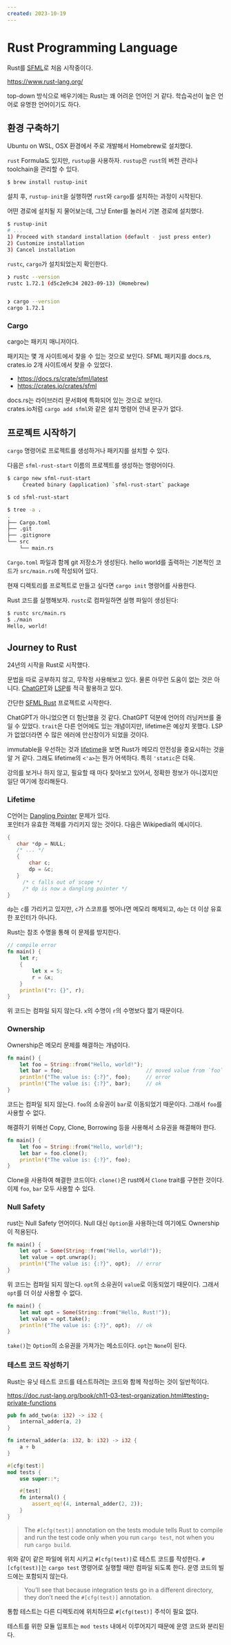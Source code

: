 ```yaml
---
created: 2023-10-19
---
```

# Rust Programming Language

Rust를 [SFML](./sfml.md)로 처음 시작중이다.

https://www.rust-lang.org/

top-down 방식으로 배우기에는 Rust는 꽤 어려운 언어인 거 같다. 학습곡선이 높은 언어로 유명한 언어이기도 하다.

## 환경 구축하기

Ubuntu on WSL, OSX 환경에서 주로 개발해서 Homebrew로 설치했다.

`rust` Formula도 있지만, `rustup`을 사용하자. `rustup`은 `rust`의 버전 관리나 toolchain을 관리할 수 있다.

```bash
$ brew install rustup-init
```

설치 후, `rustup-init`을 실행하면 `rust`와 `cargo`를 설치하는 과정이 시작된다.

어떤 경로에 설치될 지 물어보는데, 그냥 Enter를 눌러서 기본 경로에 설치했다.

```bash
$ rustup-init
# ...
1) Proceed with standard installation (default - just press enter)
2) Customize installation
3) Cancel installation
```

`rustc`, `cargo`가 설치되었는지 확인한다.

```bash
❯ rustc --version
rustc 1.72.1 (d5c2e9c34 2023-09-13) (Homebrew)


❯ cargo --version
cargo 1.72.1
```

### Cargo

cargo는 패키지 매니저이다.

패키지는 몇 개 사이트에서 찾을 수 있는 것으로 보인다.
SFML 패키지를 docs.rs, crates.io 2개 사이트에서 찾을 수 있었다.

- https://docs.rs/crate/sfml/latest
- https://crates.io/crates/sfml

docs.rs는 라이브러리 문서화에 특화되어 있는 것으로 보인다.\
crates.io처럼 `cargo add sfml`와 같은 설치 명령어 안내 문구가 없다.

## 프로젝트 시작하기

`cargo` 명령어로 프로젝트를 생성하거나 패키지를 설치할 수 있다.

다음은 `sfml-rust-start` 이름의 프로젝트를 생성하는 명령어이다.

```bash
$ cargo new sfml-rust-start
     Created binary (application) `sfml-rust-start` package

$ cd sfml-rust-start

$ tree -a .
.
├── Cargo.toml
├── .git
├── .gitignore
└── src
    └── main.rs
```

`Cargo.toml` 파일과 함께 git 저장소가 생성된다.
hello world를 출력하는 기본적인 코드가 `src/main.rs`에 작성되어 있다.

현재 디렉토리를 프로젝트로 만들고 싶다면 `cargo init` 명령어를 사용한다.

Rust 코드를 실행해보자. `rustc`로 컴파일하면 실행 파일이 생성된다:

```bash
$ rustc src/main.rs
$ ./main
Hello, world!
```

## Journey to Rust

24년의 시작을 Rust로 시작했다.

문법을 따로 공부하지 않고, 무작정 사용해보고 있다. 물론 아무런 도움이 없는 것은 아니다.
[ChatGPT](./machine-learning.md)와 [LSP](./language-server-protocol.md)를 적극 활용하고 있다.

간단한 [SFML Rust](https://github.com/Edunga1/rust-sfml-practice) 프로젝트로 시작한다.

ChatGPT가 아니었으면 더 험난했을 것 같다. ChatGPT 덕분에 언어의 러닝커브를 줄일 수 있었다.
`trait`은 다른 언어에도 있는 개념이지만, lifetime은 예상치 못했다. LSP가 없었더라면 수 많은 에러에 만신창이가 되었을 것이다.

immutable을 우선하는 것과 [lifetime](https://doc.rust-lang.org/rust-by-example/scope/lifetime/struct.html)을 보면 Rust가 메모리 안전성을 중요시하는 것을 알 거 같다.
그래도 lifetime의 `<'a>`는 뭔가 어색하다. 특히 `'static`은 더욱.

강의를 보거나 하지 않고, 필요할 때 마다 찾아보고 있어서, 정확한 정보가 아니겠지만 일단 여기에 정리해둔다.

### Lifetime

C언어는 [Dangling Pointer](https://ko.m.wikipedia.org/wiki/%ED%97%88%EC%83%81_%ED%8F%AC%EC%9D%B8%ED%84%B0) 문제가 있다.\
포인터가 유효한 객체를 가리키지 않는 것이다. 다음은 Wikipedia의 예시이다.

```c
{
   char *dp = NULL;
   /* ... */
   {
       char c;
       dp = &c;
   }
     /* c falls out of scope */
     /* dp is now a dangling pointer */
}
```

`dp`는 `c`를 가리키고 있지만, `c`가 스코프를 벗어나면 메모리 해제되고, `dp`는 더 이상 유효한 포인터가 아니다.

Rust는 참조 수명을 통해 이 문제를 방지한다.

```rust
// compile error
fn main() {
    let r;
    {
        let x = 5;
        r = &x;
    }
    println!("r: {}", r);
}
```

위 코드는 컴파일 되지 않는다. `x`의 수명이 `r`의 수명보다 짧기 때문이다.

### Ownership

Ownership은 메모리 문제를 해결하는 개념이다.

```rust
fn main() {
    let foo = String::from("Hello, world!");
    let bar = foo;                           // moved value from `foo` to `bar`
    println!("The value is: {:?}", foo);     // error
    println!("The value is: {:?}", bar);     // ok
}
```

코드는 컴파일 되지 않는다. `foo`의 소유권이 `bar`로 이동되었기 때문이다. 그래서 `foo`를 사용할 수 없다.

해결하기 위해선 Copy, Clone, Borrowing 등을 사용해서 소유권을 해결해야 한다.

```rust
fn main() {
    let foo = String::from("Hello, world!");
    let bar = foo.clone();
    println!("The value is: {:?}", foo);
}
```

Clone을 사용하여 해결한 코드이다.
`clone()`은 rust에서 `Clone` trait를 구현한 것이다. 이제 `foo`, `bar` 모두 사용할 수 있다.

### Null Safety

rust는 Null Safety 언어이다. Null 대신 `Option`을 사용하는데 여기에도 Ownership이 적용된다.

```rust
fn main() {
    let opt = Some(String::from("Hello, world!"));
    let value = opt.unwrap();
    println!("The value is: {:?}", opt);  // error
}
```

위 코드는 컴파일 되지 않는다. `opt`의 소유권이 `value`로 이동되었기 때문이다. 그래서 `opt`를 더 이상 사용할 수 없다.

```rust
fn main() {
    let mut opt = Some(String::from("Hello, Rust!"));
    let value = opt.take();
    println!("The value is: {:?}", opt);  // ok
}
```

`take()`는 `Option`의 소유권을 가져가는 메소드이다. `opt`는 `None`이 된다.

### 테스트 코드 작성하기

Rust는 유닛 테스트 코드를 테스트하려는 코드와 함께 작성하는 것이 일반적이다.

https://doc.rust-lang.org/book/ch11-03-test-organization.html#testing-private-functions

```rust
pub fn add_two(a: i32) -> i32 {
    internal_adder(a, 2)
}

fn internal_adder(a: i32, b: i32) -> i32 {
    a + b
}

#[cfg(test)]
mod tests {
    use super::*;

    #[test]
    fn internal() {
        assert_eq!(4, internal_adder(2, 2));
    }
}
```

> The `#[cfg(test)]` annotation on the tests module tells Rust to compile and run the test code only when you run `cargo test`, not when you run `cargo build`.

위와 같이 같은 파일에 위치 시키고 `#[cfg(test)]`로 테스트 코드를 작성한다.
`#[cfg(test)]`는 `cargo test` 명령어로 실행할 때만 컴파일 되도록 한다. 운영 코드의 빌드에는 포함되지 않는다.

> You’ll see that because integration tests go in a different directory, they don’t need the `#[cfg(test)]` annotation. 

통합 테스트는 다른 디렉토리에 위치하므로 `#[cfg(test)]` 주석이 필요 없다.

테스트를 위한 모듈 임포트는 `mod tests` 내에서 이루어지기 때문에 운영 코드와 분리된다.
